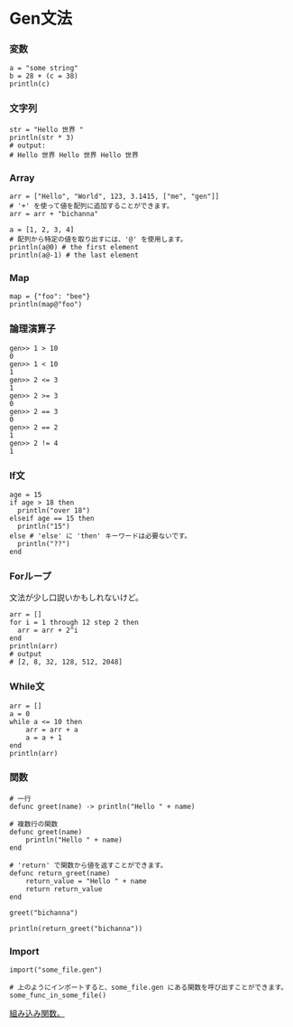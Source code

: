 # Gen文法

### 変数
```
a = "some string"
b = 28 + (c = 38)
println(c)
```

### 文字列
```
str = "Hello 世界 "
println(str * 3)
# output:
# Hello 世界 Hello 世界 Hello 世界
```

### Array
```
arr = ["Hello", "World", 123, 3.1415, ["me", "gen"]]
# '+' を使って値を配列に追加することができます。
arr = arr + "bichanna"

a = [1, 2, 3, 4]
# 配列から特定の値を取り出すには、'@' を使用します。
println(a@0) # the first element
println(a@-1) # the last element
```

### Map
```
map = {"foo": "bee"}
println(map@"foo")
```

### 論理演算子
```
gen>> 1 > 10
0
gen>> 1 < 10 
1
gen>> 2 <= 3
1
gen>> 2 >= 3
0
gen>> 2 == 3
0
gen>> 2 == 2
1
gen>> 2 != 4
1
```

### If文
```
age = 15
if age > 18 then
  println("over 18")
elseif age == 15 then
  println("15")
else # 'else' に 'then' キーワードは必要ないです。
  println("??")
end
```

### Forループ
文法が少し口説いかもしれないけど。
```
arr = []
for i = 1 through 12 step 2 then
  arr = arr + 2^i
end
println(arr)
# output
# [2, 8, 32, 128, 512, 2048]
```

### While文
```
arr = []
a = 0
while a <= 10 then
	arr = arr + a
	a = a + 1
end
println(arr)
```

### 関数
```
# 一行
defunc greet(name) -> println("Hello " + name)

# 複数行の関数
defunc greet(name)
	println("Hello " + name)
end

# 'return' で関数から値を返すことができます。
defunc return_greet(name)
	return_value = "Hello " + name
	return return_value
end

greet("bichanna")

println(return_greet("bichanna"))
```

### Import
```
import("some_file.gen")

# 上のようにインポートすると、some_file.gen にある関数を呼び出すことができます。
some_func_in_some_file()
```

[組み込み関数。](https://github.com/Gen-lang/Gen/blob/master/doc/builtin_functions.md)

